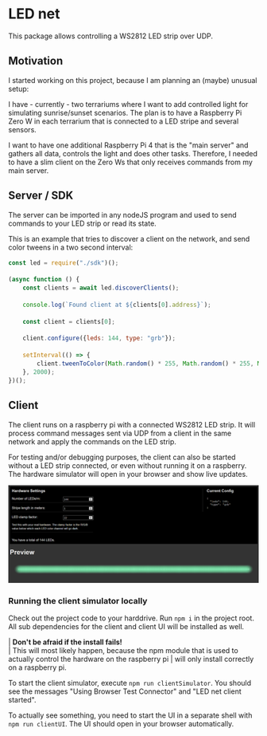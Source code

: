 # LED net

This package allows controlling a WS2812 LED strip over UDP.

## Motivation

I started working on this project, because I am planning an (maybe) unusual setup:

I have - currently - two terrariums where I want to add controlled light for simulating sunrise/sunset scenarios.
The plan is to have a Raspberry Pi Zero W in each terrarium that is connected to a LED stripe and several sensors.

I want to have one additional Raspberry Pi 4 that is the "main server" and gathers all data, controls the light and
does other tasks. Therefore, I needed to have a slim client on the Zero Ws that only receives commands from my main server.  

## Server / SDK

The server can be imported in any nodeJS program and used to send commands to your LED strip or read its state.

This is an example that tries to discover a client on the network, and send color tweens in a two second interval:

```javascript
const led = require("./sdk")();

(async function () {
    const clients = await led.discoverClients();

    console.log(`Found client at ${clients[0].address}`);

    const client = clients[0];

    client.configure({leds: 144, type: "grb"});

    setInterval(() => {
        client.tweenToColor(Math.random() * 255, Math.random() * 255, Math.random() * 255);
    }, 2000);
})();
```

## Client

The client runs on a raspberry pi with a connected WS2812 LED strip. It will process command messages
sent via UDP from a client in the same network and apply the commands on the LED strip.

For testing and/or debugging purposes, the client can also be started without a LED strip connected, or even
without running it on a raspberry. The hardware simulator will open in your browser and show live updates.

![Screenshot of the hardware simulator](./screenshot.png)

### Running the client simulator locally

Check out the project code to your harddrive. Run `npm i` in the project root. All sub dependencies for the client and
client UI will be installed as well.

| __Don't be afraid if the install fails!__    
| This will most likely happen, because the npm module that is used to actually control the hardware on the raspberry pi
| will only install correctly on a raspberry pi.

To start the client simulator, execute `npm run clientSimulator`. You should see the messages "Using Browser Test Connector"
 and "LED net client started".
 
To actually see something, you need to start the UI in a separate shell with `npm run clientUI`. The UI should open in your
browser automatically.
